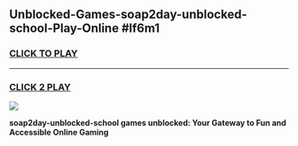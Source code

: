
## Unblocked-Games-soap2day-unblocked-school-Play-Online #lf6m1
<h3>
<a href="https://news.freeplayer.one?title=soap2day-unblocked-school&ref=3">CLICK TO PLAY</a></h3>
<hr>

<h3>
<a href="https://news.freeplayer.one?title=soap2day-unblocked-school&ref=3">CLICK 2 PLAY</a>
  
</h3>

<a href="https://news.freeplayer.one?title=soap2day-unblocked-school&ref=3"><img src="https://clearcache.store/games.png"></a>


**soap2day-unblocked-school games unblocked: Your Gateway to Fun and Accessible Online Gaming**
